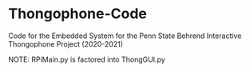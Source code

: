 # Thongophone-Code
Code for the Embedded System for the Penn State Behrend Interactive Thongophone Project (2020-2021)

NOTE: RPiMain.py is factored into ThongGUI.py
